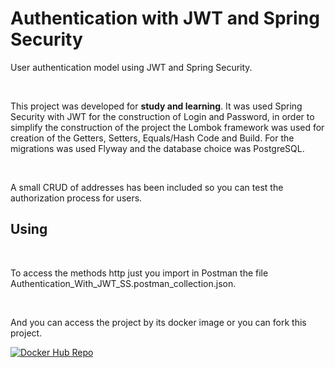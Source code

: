 <h1>Authentication with JWT and Spring Security</h1>
  
<p>User authentication model using JWT and Spring Security.</p>
<br>
<p>This project was developed for <strong>study and learning</strong>. It was used Spring Security with JWT for the construction of Login and Password, in order to simplify the construction of the project the Lombok framework was used for creation of the Getters, Setters, Equals/Hash Code and Build. For the migrations was used Flyway and the database choice was PostgreSQL.</p>
<br>
<p>A small CRUD of addresses has been included so you can test the authorization process for users.</p>

<h2>Using</h2>
<br>
<p>To access the methods http just you import in Postman the file Authentication_With_JWT_SS.postman_collection.json.</p>
<br>
<p>And you can access the project by its docker image or you can fork this project.</p>

[![Docker Hub Repo](https://img.shields.io/docker/pulls/fricarte/attornatus-assessment.svg)](https://hub.docker.com/repository/docker/fricarte/attornatus-assessment)

